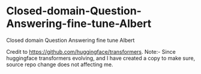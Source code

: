 # Closed-domain-Question-Answering-fine-tune-Albert
Closed domain Question Answering fine tune Albert

Credit to https://github.com/huggingface/transformers. 
Note:- Since huggingface transformers evolving, and I have created a copy to make sure, source repo change does not affecting me.

